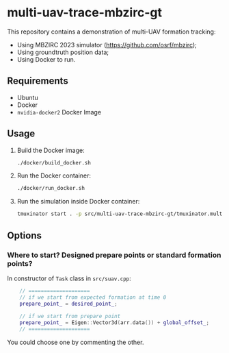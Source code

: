 # multi-uav-trace-mbzirc-gt

This repository contains a demonstration of multi-UAV formation tracking:
- Using MBZIRC 2023 simulator (https://github.com/osrf/mbzirc);
- Using groundtruth position data;
- Using Docker to run.

## Requirements

- Ubuntu
- Docker
- `nvidia-docker2` Docker Image

## Usage

1. Build the Docker image:
    ```bash
    ./docker/build_docker.sh
    ```

2. Run the Docker container:
    ```bash
    ./docker/run_docker.sh
    ```

3. Run the simulation inside Docker container:
    ```bash
    tmuxinator start . -p src/multi-uav-trace-mbzirc-gt/tmuxinator.multi-uav-trace-mbzirc-gt.yml
    ```


## Options

### Where to start? Designed prepare points or standard formation points?

In constructor of `Task` class in `src/suav.cpp`:

```cpp
    // ====================
    // if we start from expected formation at time 0
    prepare_point_ = desired_point_;
    
    // if we start from prepare point
    prepare_point_ = Eigen::Vector3d(arr.data()) + global_offset_;
    // ====================
```

You could choose one by commenting the other.